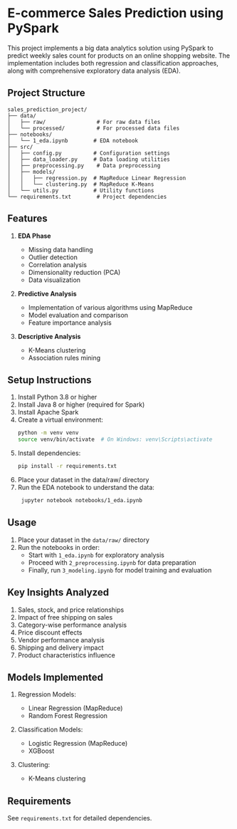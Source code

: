 # E-commerce Sales Prediction using PySpark

This project implements a big data analytics solution using PySpark to predict weekly sales count for products on an online shopping website. The implementation includes both regression and classification approaches, along with comprehensive exploratory data analysis (EDA).

## Project Structure

```
sales_prediction_project/
├── data/
│   ├── raw/                # For raw data files
│   └── processed/          # For processed data files
├── notebooks/
│   └── 1_eda.ipynb        # EDA notebook
├── src/
│   ├── config.py          # Configuration settings
│   ├── data_loader.py     # Data loading utilities
│   ├── preprocessing.py    # Data preprocessing
│   ├── models/
│   │   ├── regression.py  # MapReduce Linear Regression
│   │   └── clustering.py  # MapReduce K-Means
│   └── utils.py           # Utility functions
└── requirements.txt        # Project dependencies

```

## Features

1. **EDA Phase**
   - Missing data handling
   - Outlier detection
   - Correlation analysis
   - Dimensionality reduction (PCA)
   - Data visualization

2. **Predictive Analysis**
   - Implementation of various algorithms using MapReduce
   - Model evaluation and comparison
   - Feature importance analysis

3. **Descriptive Analysis**
   - K-Means clustering
   - Association rules mining

## Setup Instructions

1. Install Python 3.8 or higher
2. Install Java 8 or higher (required for Spark)
3. Install Apache Spark
4. Create a virtual environment:
   ```bash
   python -m venv venv
   source venv/bin/activate  # On Windows: venv\Scripts\activate
   ```
5. Install dependencies:
   ```bash
   pip install -r requirements.txt
   ```
6. Place your dataset in the data/raw/ directory
7. Run the EDA notebook to understand the data:
   ```bash
    jupyter notebook notebooks/1_eda.ipynb
    ```



## Usage

1. Place your dataset in the `data/raw/` directory
2. Run the notebooks in order:
   - Start with `1_eda.ipynb` for exploratory analysis
   - Proceed with `2_preprocessing.ipynb` for data preparation
   - Finally, run `3_modeling.ipynb` for model training and evaluation

## Key Insights Analyzed

1. Sales, stock, and price relationships
2. Impact of free shipping on sales
3. Category-wise performance analysis
4. Price discount effects
5. Vendor performance analysis
6. Shipping and delivery impact
7. Product characteristics influence

## Models Implemented

1. Regression Models:
   - Linear Regression (MapReduce)
   - Random Forest Regression

2. Classification Models:
   - Logistic Regression (MapReduce)
   - XGBoost

3. Clustering:
   - K-Means clustering

## Requirements

See `requirements.txt` for detailed dependencies. 
